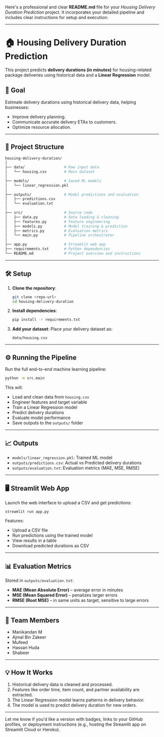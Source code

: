 Here's a professional and clear **README.md** file for your *Housing Delivery Duration Prediction* project. It incorporates your detailed pipeline and includes clear instructions for setup and execution:

---

# 🏠 Housing Delivery Duration Prediction

This project predicts **delivery durations (in minutes)** for housing-related package deliveries using historical data and a **Linear Regression** model.

## 🚀 Goal

Estimate delivery durations using historical delivery data, helping businesses:

* Improve delivery planning.
* Communicate accurate delivery ETAs to customers.
* Optimize resource allocation.

---

## 📁 Project Structure

```bash
housing-delivery-duration/
│
├── data/                  # Raw input data
│   └── housing.csv        # Main dataset
│
├── models/                # Saved ML models
│   └── linear_regression.pkl
│
├── outputs/               # Model predictions and evaluation
│   ├── predictions.csv
│   └── evaluation.txt
│
├── src/                   # Source code
│   ├── data.py            # Data loading & cleaning
│   ├── features.py        # Feature engineering
│   ├── models.py          # Model training & prediction
│   ├── metrics.py         # Evaluation metrics
│   └── main.py            # Pipeline orchestrator
│
├── app.py                 # Streamlit web app
├── requirements.txt       # Python dependencies
└── README.md              # Project overview and instructions
```

---

## 🛠️ Setup

1. **Clone the repository**:

   ```bash
   git clone <repo-url>
   cd housing-delivery-duration
   ```

2. **Install dependencies**:

   ```bash
   pip install -r requirements.txt
   ```

3. **Add your dataset**:
   Place your delivery dataset as:

   ```
   data/housing.csv
   ```

---

## ⚙️ Running the Pipeline

Run the full end-to-end machine learning pipeline:

```bash
python -m src.main
```

This will:

* Load and clean data from `housing.csv`
* Engineer features and target variable
* Train a Linear Regression model
* Predict delivery durations
* Evaluate model performance
* Save outputs to the `outputs/` folder

---

## 📈 Outputs

* `models/linear_regression.pkl`: Trained ML model
* `outputs/predictions.csv`: Actual vs Predicted delivery durations
* `outputs/evaluation.txt`: Evaluation metrics (MAE, MSE, RMSE)

---

## 🖥️ Streamlit Web App

Launch the web interface to upload a CSV and get predictions:

```bash
streamlit run app.py
```

Features:

* Upload a CSV file
* Run predictions using the trained model
* View results in a table
* Download predicted durations as CSV

---

## 📊 Evaluation Metrics

Stored in `outputs/evaluation.txt`:

* **MAE (Mean Absolute Error)** – average error in minutes
* **MSE (Mean Squared Error)** – penalizes larger errors
* **RMSE (Root MSE)** – in same units as target, sensitive to large errors

---

## 👥 Team Members

* Manikandan M
* Ajmal Bin Zakeer
* Mufeed
* Hassan Huda
* Shabeer

---

## 💡 How It Works

1. Historical delivery data is cleaned and processed.
2. Features like order time, item count, and partner availability are extracted.
3. The Linear Regression model learns patterns in delivery behavior.
4. The model is used to predict delivery duration for new orders.

---

Let me know if you'd like a version with badges, links to your GitHub profiles, or deployment instructions (e.g., hosting the Streamlit app on Streamlit Cloud or Heroku).
